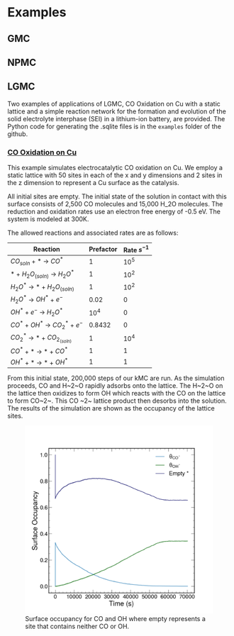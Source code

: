 # Examples

## GMC

## NPMC

## LGMC
Two examples of applications of LGMC, CO Oxidation on Cu with a static lattice and a simple reaction network for the formation and evolution of the solid electrolyte interphase (SEI) in a lithium-ion battery, are provided. The Python code for generating the .sqlite files is in the `examples` folder of the github. 

### [CO Oxidation on Cu](./CO_oxidation.html)
This example simulates electrocatalytic CO oxidation on Cu. We employ a static lattice with 50 sites in each of the x and y dimensions and 2 sites in the z dimension to represent a Cu surface as the catalysis. 

All initial sites are empty. The initial state of the solution in contact with this surface consists of 2,500 CO molecules and 15,000 H_2O molecules. The reduction and oxidation rates use an electron free energy of -0.5 eV. The system is modeled at 300K. 

The allowed reactions and associated rates are as follows:

| Reaction                                 | Prefactor | Rate $s^{-1}$ |
|------------------------------------------|-----------|---------------|
| $CO_{soln}$ + * &rarr; $CO^*$            | 1         | $10^5$        |
| * + $H_2O_{(soln)}$ &rarr; $H_2O^*$      | 1         | $10^2$        |
| $H_2O^*$ &rarr; * + $H_2O_{(soln)}$      | 1         | $10^2$        |
| $H_2O^*$   &rarr;  $OH^*$ + $e^-$        | 0.02      | 0             |
| $OH^*$ + $e^-$ &rarr; $H_2O^*$           | $10^4$    | 0             |
| $CO^*$ + $OH^*$ &rarr; $CO_2^*$ + $e^-$  | 0.8432    | 0             |
| $CO_2^*$ &rarr; * + $CO_2_{(soln)}$      | 1         | $10^4$        |
| $CO^*$ + * &rarr; * + $CO^*$             | 1         | 1             |
| $OH^*$ + * &rarr; * + $OH^*$             | 1         | 1             |

From this initial state, 200,000 steps of our kMC are run. As the simulation proceeds, CO and H~2~O rapidly adsorbs onto the lattice. The H~2~O on the lattice then oxidizes to form OH which reacts with the CO on the lattice to form CO~2~. This CO ~2~ lattice product then desorbs into the solution. The results of the simulation are shown as the occupancy of the lattice sites.

<figure>
    <img src="valid.png"
         alt="Results of CO Oxidation on Cu">
    <figcaption>Surface occupancy for CO and OH where empty represents a site that contains neither CO or OH. </figcaption>
</figure>